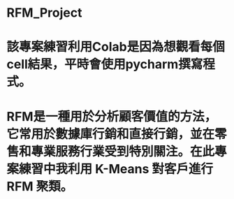 # RFM_Project
# 該專案練習利用Colab是因為想觀看每個cell結果，平時會使用pycharm撰寫程式。
# RFM是一種用於分析顧客價值的方法，它常用於數據庫行銷和直接行銷，並在零售和專業服務行業受到特別關注。在此專案練習中我利用 K-Means 對客戶進行 RFM 聚類。
